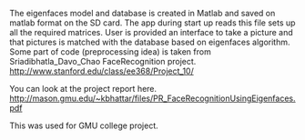 The eigenfaces model and database is created in Matlab and saved on matlab format on the SD card. The app during start up reads this file sets up all the required matrices. User is provided an interface to take a picture and that pictures is matched with the database based on eigenfaces algorithm.
Some part of code (preprocessing idea) is taken from Sriadibhatla\_Davo\_Chao FaceRecognition project. http://www.stanford.edu/class/ee368/Project_10/

You can look at the project report here. http://mason.gmu.edu/~kbhattar/files/PR_FaceRecognitionUsingEigenfaces.pdf

This was used for GMU college project.